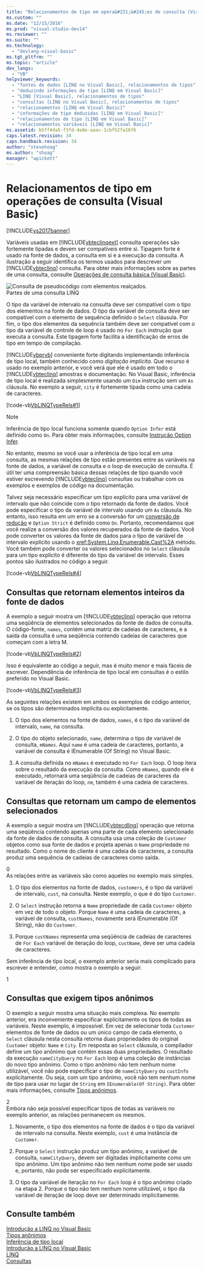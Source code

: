 ```yaml
---
title: "Relacionamentos de tipo em opera&#231;&#245;es de consulta (Visual Basic) | Microsoft Docs"
ms.custom: ""
ms.date: "12/15/2016"
ms.prod: "visual-studio-dev14"
ms.reviewer: ""
ms.suite: ""
ms.technology: 
  - "devlang-visual-basic"
ms.tgt_pltfrm: ""
ms.topic: "article"
dev_langs: 
  - "VB"
helpviewer_keywords: 
  - "fontes de dados [LINQ no Visual Basic], relacionamentos de tipos"
  - "deduzindo informações de tipo [LINQ em Visual Basic]"
  - "LINQ [Visual Basic], relacionamentos de tipos"
  - "consultas [LINQ no Visual Basic], relacionamentos de tipos"
  - "relacionamentos [LINQ em Visual Basic]"
  - "informações de tipo deduzidas [LINQ em Visual Basic]"
  - "relacionamentos de tipo [LINQ em Visual Basic]"
  - "relacionamentos variáveis [LINQ em Visual Basic]"
ms.assetid: b5ff4da5-f3fd-4a8e-aaac-1cbf52fa16f6
caps.latest.revision: 34
caps.handback.revision: 34
author: "stevehoag"
ms.author: "shoag"
manager: "wpickett"
---
```

# Relacionamentos de tipo em opera&#231;&#245;es de consulta (Visual Basic)
[!INCLUDE[vs2017banner](../../../../csharp/includes/vs2017banner.md)]

Variáveis usadas em [!INCLUDE[vbteclinqext](../../../../csharp/getting-started/includes/vbteclinqext_md.md)] consulta operações são fortemente tipadas e devem ser compatíveis entre si. Tipagem forte é usado na fonte de dados, a consulta em si e a execução da consulta. A ilustração a seguir identifica os termos usados para descrever um [!INCLUDE[vbteclinq](../../../../csharp/includes/vbteclinq_md.md)] consulta. Para obter mais informações sobre as partes de uma consulta, consulte [Operações de consulta básica \(Visual Basic\)](../../../../visual-basic/programming-guide/concepts/linq/basic-query-operations.md).  
  
 ![Consulta de pseudocódigo com elementos realçados.](../../../../visual-basic/programming-guide/concepts/linq/media/sjltyperels.png "SJLtypeRels")  
Partes de uma consulta LINQ  
  
 O tipo da variável de intervalo na consulta deve ser compatível com o tipo dos elementos na fonte de dados. O tipo da variável de consulta deve ser compatível com o elemento de sequência definido o `Select` cláusula. Por fim, o tipo dos elementos da sequência também deve ser compatível com o tipo da variável de controle de loop é usado no `For Each` instrução que executa a consulta. Este tipagem forte facilita a identificação de erros de tipo em tempo de compilação.  
  
 [!INCLUDE[vbprvb](../../../../csharp/programming-guide/concepts/linq/includes/vbprvb_md.md)] conveniente forte digitando implementando inferência de tipo local, também conhecido como *digitação implícita*. Que recurso é usado no exemplo anterior, e você verá que ele é usado em todo o [!INCLUDE[vbteclinq](../../../../csharp/includes/vbteclinq_md.md)] amostras e documentação. No Visual Basic, inferência de tipo local é realizada simplesmente usando um `Dim` instrução sem um `As` cláusula. No exemplo a seguir, `city` é fortemente tipada como uma cadeia de caracteres.  
  
 [!code-vb[VbLINQTypeRels#1](../../../../visual-basic/programming-guide/concepts/linq/codesnippet/VisualBasic/type-relationships-in-query-operations_1.vb)]  
  
> [!NOTE]
>  Inferência de tipo local funciona somente quando `Option Infer` está definido como `On`. Para obter mais informações, consulte [Instrução Option Infer](../../../../visual-basic/language-reference/statements/option-infer-statement.md).  
  
 No entanto, mesmo se você usar a inferência de tipo local em uma consulta, as mesmas relações de tipo estão presentes entre as variáveis na fonte de dados, a variável de consulta e o loop de execução de consulta. É útil ter uma compreensão básica dessas relações de tipo quando você estiver escrevendo [!INCLUDE[vbteclinq](../../../../csharp/includes/vbteclinq_md.md)] consultas ou trabalhar com os exemplos e exemplos de código na documentação.  
  
 Talvez seja necessário especificar um tipo explícito para uma variável de intervalo que não coincide com o tipo retornado da fonte de dados. Você pode especificar o tipo da variável de intervalo usando um `As` cláusula. No entanto, isso resulta em um erro se a conversão for um [conversão de redução](../../../../visual-basic/programming-guide/language-features/data-types/widening-and-narrowing-conversions.md) e `Option Strict` é definido como `On`. Portanto, recomendamos que você realize a conversão dos valores recuperados da fonte de dados. Você pode converter os valores da fonte de dados para o tipo de variável de intervalo explícito usando o <xref:System.Linq.Enumerable.Cast%2A> método. Você também pode converter os valores selecionados no `Select` cláusula para um tipo explícito é diferente do tipo da variável de intervalo. Esses pontos são ilustrados no código a seguir.  
  
 [!code-vb[VbLINQTypeRels#4](../../../../visual-basic/programming-guide/concepts/linq/codesnippet/VisualBasic/type-relationships-in-query-operations_2.vb)]  
  
## Consultas que retornam elementos inteiros da fonte de dados  
 A exemplo a seguir mostra um [!INCLUDE[vbteclinq](../../../../csharp/includes/vbteclinq_md.md)] operação que retorna uma seqüência de elementos selecionados da fonte de dados de consulta. O código\-fonte, `names`, contém uma matriz de cadeias de caracteres, e a saída da consulta é uma seqüência contendo cadeias de caracteres que começam com a letra M.  
  
 [!code-vb[VbLINQTypeRels#2](../../../../visual-basic/programming-guide/concepts/linq/codesnippet/VisualBasic/type-relationships-in-query-operations_3.vb)]  
  
 Isso é equivalente ao código a seguir, mas é muito menor e mais fáceis de escrever. Dependência de inferência de tipo local em consultas é o estilo preferido no Visual Basic.  
  
 [!code-vb[VbLINQTypeRels#3](../../../../visual-basic/programming-guide/concepts/linq/codesnippet/VisualBasic/type-relationships-in-query-operations_4.vb)]  
  
 As seguintes relações existem em ambos os exemplos de código anterior, se os tipos são determinados implícita ou explicitamente.  
  
1.  O tipo dos elementos na fonte de dados, `names`, é o tipo da variável de intervalo, `name`, na consulta.  
  
2.  O tipo do objeto selecionado, `name`, determina o tipo de variável de consulta, `mNames`. Aqui `name` é uma cadeia de caracteres, portanto, a variável de consulta é IEnumerable \(Of String\) no Visual Basic.  
  
3.  A consulta definida no `mNames` é executado no `For Each` loop. O loop itera sobre o resultado da execução da consulta. Como `mNames`, quando ele é executado, retornará uma seqüência de cadeias de caracteres da variável de iteração do loop, `nm`, também é uma cadeia de caracteres.  
  
## Consultas que retornam um campo de elementos selecionados  
 A exemplo a seguir mostra um [!INCLUDE[vbtecdlinq](../../../../csharp/includes/vbtecdlinq_md.md)] operação que retorna uma seqüência contendo apenas uma parte de cada elemento selecionado da fonte de dados de consulta. A consulta usa uma coleção de `Customer` objetos como sua fonte de dados e projeta apenas o `Name` propriedade no resultado. Como o nome do cliente é uma cadeia de caracteres, a consulta produz uma sequência de cadeias de caracteres como saída.  
  
<CodeContentPlaceHolder>0</CodeContentPlaceHolder>  
 As relações entre as variáveis são como aqueles no exemplo mais simples.  
  
1.  O tipo dos elementos na fonte de dados, `customers`, é o tipo da variável de intervalo, `cust`, na consulta. Neste exemplo, o que é do tipo `Customer`.  
  
2.  O `Select` instrução retorna a `Name` propriedade de cada `Customer` objeto em vez de todo o objeto. Porque `Name` é uma cadeia de caracteres, a variável de consulta, `custNames`, novamente será IEnumerable \(Of String\), não do `Customer`.  
  
3.  Porque `custNames` representa uma seqüência de cadeias de caracteres de `For Each` variável de iteração do loop, `custName`, deve ser uma cadeia de caracteres.  
  
 Sem inferência de tipo local, o exemplo anterior seria mais complicado para escrever e entender, como mostra o exemplo a seguir.  
  
<CodeContentPlaceHolder>1</CodeContentPlaceHolder>  
## Consultas que exigem tipos anônimos  
 O exemplo a seguir mostra uma situação mais complexa. No exemplo anterior, era inconveniente especificar explicitamente os tipos de todas as variáveis. Neste exemplo, é impossível. Em vez de selecionar toda `Customer` elementos de fonte de dados ou um único campo de cada elemento, o `Select` cláusula nesta consulta retorna duas propriedades do original `Customer` objeto: `Name` e `City`. Em resposta ao `Select` cláusula, o compilador define um tipo anônimo que contém essas duas propriedades. O resultado da execução `nameCityQuery` no `For Each` loop é uma coleção de instâncias do novo tipo anônimo. Como o tipo anônimo não tem nenhum nome utilizável, você não pode especificar o tipo de `nameCityQuery` ou `custInfo` explicitamente. Ou seja, com um tipo anônimo, você não tem nenhum nome de tipo para usar no lugar de `String` em `IEnumerable(Of String)`. Para obter mais informações, consulte [Tipos anônimos](../../../../visual-basic/programming-guide/language-features/objects-and-classes/anonymous-types.md).  
  
<CodeContentPlaceHolder>2</CodeContentPlaceHolder>  
 Embora não seja possível especificar tipos de todas as variáveis no exemplo anterior, as relações permanecem os mesmos.  
  
1.  Novamente, o tipo dos elementos na fonte de dados é o tipo da variável de intervalo na consulta. Neste exemplo, `cust` é uma instância de `Customer`.  
  
2.  Porque o `Select` instrução produz um tipo anônimo, a variável de consulta, `nameCityQuery`, devem ser digitadas implicitamente como um tipo anônimo. Um tipo anônimo não tem nenhum nome pode ser usado e, portanto, não pode ser especificado explicitamente.  
  
3.  O tipo da variável de iteração no `For Each` loop é o tipo anônimo criado na etapa 2. Porque o tipo não tem nenhum nome utilizável, o tipo da variável de iteração de loop deve ser determinado implicitamente.  
  
## Consulte também  
 [Introdução a LINQ no Visual Basic](../../../../visual-basic/programming-guide/concepts/linq/getting-started-with-linq.md)   
 [Tipos anônimos](../../../../visual-basic/programming-guide/language-features/objects-and-classes/anonymous-types.md)   
 [Inferência de tipo local](../../../../visual-basic/programming-guide/language-features/variables/local-type-inference.md)   
 [Introdução a LINQ no Visual Basic](../../../../visual-basic/programming-guide/language-features/linq/introduction-to-linq.md)   
 [LINQ](../../../../visual-basic/programming-guide/language-features/linq/index.md)   
 [Consultas](../../../../visual-basic/language-reference/queries/queries.md)